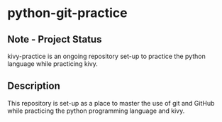 # python-git-practice

## Note - Project Status
kivy-practice is an ongoing repository set-up to practice the python language while practicing kivy.

## Description
This repository is set-up as a place to master the use of git and GitHub while practicing the python programming language and kivy. 
